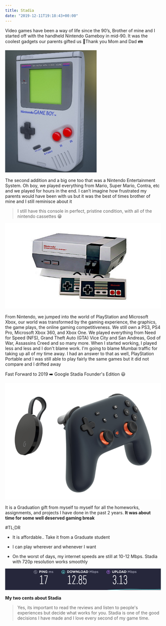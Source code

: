 ```yaml
---
title: Stadia
date: "2019-12-11T19:18:43+00:00"
---
```


Video games have been a way of life since the 90’s, Brother of mine and I started off with the handheld Nintendo Gameboy in mid-90. It was the coolest gadgets our parents gifted us <span role="img" aria-label="pray">🙏</span>Thank you Mom and Dad <span role="img" aria-label="family"> 👪</span>

![Gameboy Nintendo](./handheld.PNG)

The second addition and a big one too that was a Nintendo Entertainment System. Oh boy, we played everything from Mario, Super Mario, Contra, etc and we played for hours in the end. I can’t imagine how frustrated my parents would have been with us but it was the best of times brother of mine and I still reminisce about it

> I still have this console in perfect, pristine condition, with all of the nintendo cassettes 😁

![Nintendo 1985](./second.PNG)

From Nintendo, we jumped into the world of PlayStation and Microsoft Xbox, our world was transformed by the gaming experience, the graphics, the game plays, the online gaming competitiveness. We still own a PS3, PS4 Pro, Microsoft Xbox 360, and Xbox One. We played everything from Need for Speed (NFS), Grand Theft Auto (GTA) Vice City and San Andreas, God of War, Assassins Creed and so many more. When I started working, I played less and less and I don't blame work. I'm going to blame Mumbai traffic for taking up all of my time away. I had an answer to that as well, PlayStation Portable and I was still able to play fairly the same games but it did not compare and I drifted away

Fast Forward to 2019 <span role="img" aria-label="right_arrow"> ➡️</span> Google Stadia Founder's Edition<span role="img" aria-label="happy_face"> 😃</span>

![Google Stadia](./stadia.PNG)

It is a Graduation gift from myself to myself for all the homeworks, assignments, and projects I have done in the past 2 years. <strong>It was about time for some well deserved gaming break</strong>

#TL;DR

+ It is affordable.. Take it from a Graduate student 

+ I can play wherever and whenever I want

+ On the worst of days, my internet speeds are still at 10-12 Mbps. Stadia with 720p resolution works smoothly

![Internet Speeds](./internet.PNG)

<strong>My two cents about Stadia</strong>

> Yes, its important to read the reviews and listen to people's experiences but decide what works for you. Stadia is one of the good decisions I have made and I love every second of my game time.






